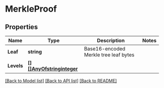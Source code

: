 # MerkleProof

## Properties

Name | Type | Description | Notes
------------ | ------------- | ------------- | -------------
**Leaf** | **string** | Base16-encoded Merkle tree leaf bytes | 
**Levels** | [**[][]AnyOfstringinteger**](array.md) |  | 

[[Back to Model list]](../README.md#documentation-for-models) [[Back to API list]](../README.md#documentation-for-api-endpoints) [[Back to README]](../README.md)


